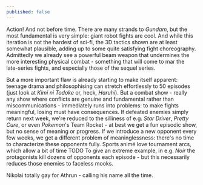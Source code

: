 ```yaml
---
published: false
---
```


Action! And not before time. There are many strands to *Gundam*, but the most fundamental is very simple: giant robot fights are cool. And while this iteration is not the hardest of sci-fi, the 3D tactics shown are at least somewhat plausible, adding up to some quite satisfying fight choreography. Admittedly we already see a powerful beam weapon that undermines the more interesting physical combat - something that will come to mar the late-series fights, and especially those of the sequel series.

But a more important flaw is already starting to make itself apparent: teenage drama and philosophising can stretch effortlessly to 50 episodes (just look at *Kimi ni Todoke* or, heck, *Haruhi*). But a combat show - really any show where conflicts are genuine and fundamental rather than miscommunications - immediately runs into problems: to make fights meaningful, losing must have consequences. If defeated enemies simply return next week, we're reduced to the silliness of e.g. *Star Driver*, *Pretty Cure*, or even *Pokemon*'s Team Rocket - at best we get a fun episodic show, but no sense of meaning or progress. If we introduce a new opponent every few weeks, we get a different problem of meaninglessness: there's no time to characterize these opponents fully. Sports animé love tournament arcs, which allow a bit of time  TODO To give an extreme example, in e.g. *Noir* the protagonists kill dozens of opponents each episode - but this necessarily reduces those enemies to faceless mooks.

Nikolai totally gay for Athrun - calling his name all the time.